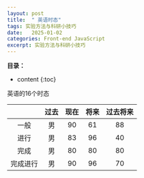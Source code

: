 ```yaml
---
layout: post
title:  " 英语时态"
tags: 实验方法与科研小技巧
date:   2025-01-02
categories: Front-end JavaScript
excerpt: 实验方法与科研小技巧
---
```



**目录：**

* content
{:toc}






英语的16个时态


| |过去|现在|将来|过去将来|
|:---:|:---:|:---:|:---:|:---:|
|一般|男|90|61|88|2|
|进行|男|83|96|40|98|
|完成|男|80|80|80|78|
|完成进行|男|90|96|70|60|

